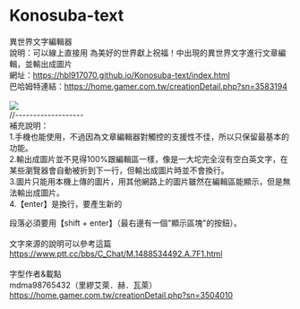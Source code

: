# Konosuba-text

異世界文字編輯器
<br>
說明：可以線上直接用 為美好的世界獻上祝福！中出現的異世界文字進行文章編輯，並輸出成圖片
<br>
網址：https://hbl917070.github.io/Konosuba-text/index.html
<br>
巴哈姆特連結：https://home.gamer.com.tw/creationDetail.php?sn=3583194
<br><br>
<img src="https://i.imgur.com/Qi97xiP.jpg" />
<br>
//-------------------
<br>
補充說明：<br>
1.手機也能使用，不過因為文章編輯器對觸控的支援性不佳，所以只保留最基本的功能。<br>
2.輸出成圖片並不見得100%跟編輯區一樣，像是一大坨完全沒有空白英文字，在某些瀏覽器會自動被折到下一行，但輸出成圖片時並不會換行。<br>
3.圖片只能用本機上傳的圖片，用其他網路上的圖片雖然在編輯區能顯示，但是無法輸出成圖片。<br>
4.【enter】是換行，要產生新的<p>段落必須要用【shift + enter】（最右邊有一個"顯示區塊"的按鈕）。
<br><br>
文字來源的說明可以參考這篇<br>
https://www.ptt.cc/bbs/C_Chat/M.1488534492.A.7F1.html
<br><br>
字型作者&載點<br>
mdma98765432（里繆艾萊．赫．瓦萊）<br>
https://home.gamer.com.tw/creationDetail.php?sn=3504010

